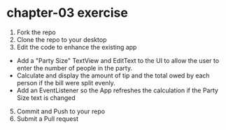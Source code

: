 # chapter-03 exercise
 1. Fork the repo
 2. Clone the repo to your desktop
 3. Edit the code to enhance the existing app
  - Add a "Party Size" TextView and EditText to the UI to allow the user to enter the number of people in the party. 
  - Calculate and display the amount of tip and the total owed by each person if the bill were split evenly.
  - Add an EventListener so the App refreshes the calculation if the Party Size text is changed
 5. Commit and Push to your repo
 6. Submit a Pull request
